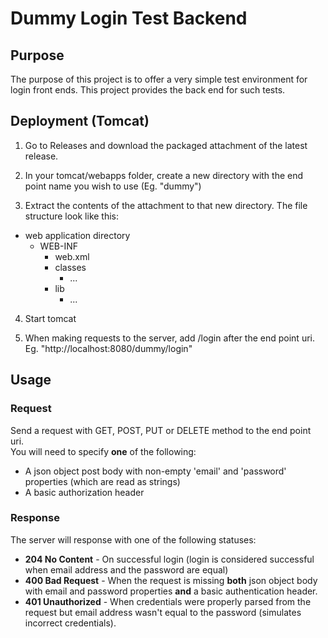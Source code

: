 # Dummy Login Test Backend

## Purpose
The purpose of this project is to offer a very simple test environment for login front ends. This project provides the back end for such tests.

## Deployment (Tomcat)
1) Go to Releases and download the packaged attachment of the latest release.  

2) In your tomcat/webapps folder, create a new directory with the end point name you wish to use (Eg. "dummy")

3) Extract the contents of the attachment to that new directory. The file structure look like this:
- web application directory
	- WEB-INF
		- web.xml
		- classes
			- ...
		- lib
			- ...

4) Start tomcat

5) When making requests to the server, add /login after the end point uri. Eg. "http://localhost:8080/dummy/login"

## Usage

### Request
Send a request with GET, POST, PUT or DELETE method to the end point uri.  
You will need to specify **one** of the following:
- A json object post body with non-empty 'email' and 'password' properties (which are read as strings)
- A basic authorization header

### Response
The server will response with one of the following statuses: 
- **204 No Content** - On successful login (login is considered successful when email address and the password are equal)
- **400 Bad Request** - When the request is missing **both** json object body with email and password properties **and** a basic authentication header.
- **401 Unauthorized** - When credentials were properly parsed from the request but email address wasn't equal to the password (simulates incorrect credentials). 